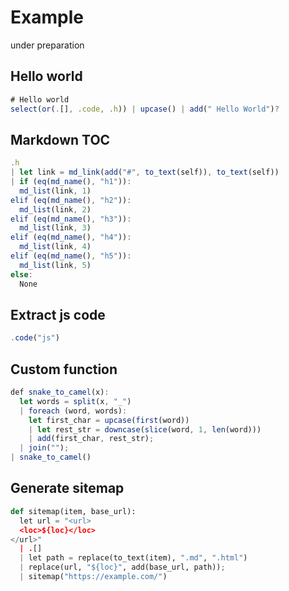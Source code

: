 # Example

under preparation

## Hello world

```js
# Hello world
select(or(.[], .code, .h)) | upcase() | add(" Hello World")?
```

## Markdown TOC

```js
.h
| let link = md_link(add("#", to_text(self)), to_text(self))
| if (eq(md_name(), "h1")):
  md_list(link, 1)
elif (eq(md_name(), "h2")):
  md_list(link, 2)
elif (eq(md_name(), "h3")):
  md_list(link, 3)
elif (eq(md_name(), "h4")):
  md_list(link, 4)
elif (eq(md_name(), "h5")):
  md_list(link, 5)
else:
  None
```

## Extract js code

```js
.code("js")
```

## Custom function

```js
def snake_to_camel(x):
  let words = split(x, "_")
  | foreach (word, words):
    let first_char = upcase(first(word))
    | let rest_str = downcase(slice(word, 1, len(word)))
    | add(first_char, rest_str);
  | join("");
| snake_to_camel()
```

## Generate sitemap

```python
def sitemap(item, base_url):
  let url = "<url>
  <loc>${loc}</loc>
</url>"
  | .[]
  | let path = replace(to_text(item), ".md", ".html")
  | replace(url, "${loc}", add(base_url, path));
  | sitemap("https://example.com/")
```
